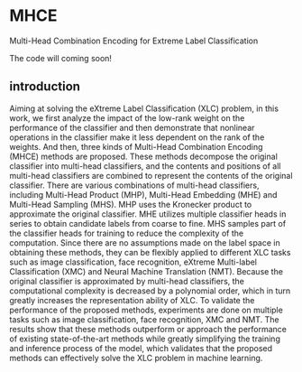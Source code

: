 # MHCE
Multi-Head Combination Encoding for Extreme Label Classification

The code will coming soon!

## introduction
Aiming at solving the eXtreme Label Classification (XLC) problem, in this work, we first analyze the impact of the low-rank weight on the performance of the classifier and then demonstrate that nonlinear operations in the classifier make it less dependent on the rank of the weights. And then, three kinds of Multi-Head Combination Encoding (MHCE) methods are proposed. These methods decompose the original classifier into multi-head classifiers, and the contents and positions of all multi-head classifiers are combined to represent the contents of the original classifier. There are various combinations of multi-head classifiers, including Multi-Head Product (MHP), Multi-Head Embedding (MHE) and Multi-Head Sampling (MHS). MHP uses the Kronecker product to approximate the original classifier. MHE utilizes multiple classifier heads in series to obtain candidate labels from coarse to fine. MHS samples part of the classifier heads for training to reduce the complexity of the computation. Since there are no assumptions made on the label space in obtaining these methods, they can be flexibly applied to different XLC tasks such as image classification, face recognition, eXtreme Multi-label Classification (XMC) and Neural Machine Translation (NMT). Because the original classifier is approximated by multi-head classifiers, the computational complexity is decreased by a polynomial order, which in turn greatly increases the representation ability of XLC. To validate the performance of the proposed methods, experiments are done on multiple tasks such as image classification, face recognition, XMC and NMT. The results show that these methods outperform or approach the performance of existing state-of-the-art methods while greatly simplifying the training and inference process of the model, which validates that the proposed methods can effectively solve the XLC problem in machine learning.


